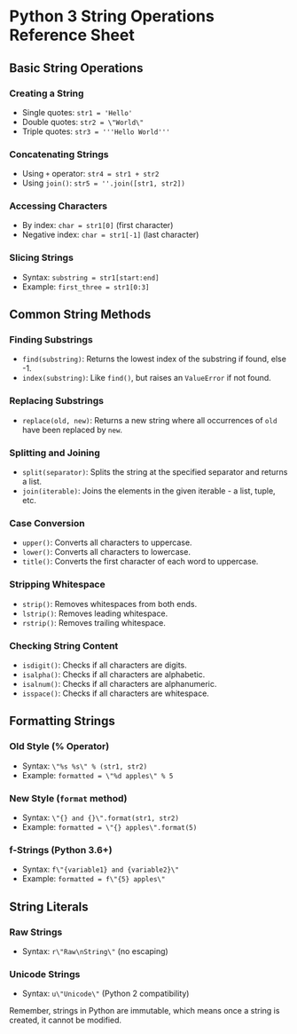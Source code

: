 # Python 3 String Operations Reference Sheet

## Basic String Operations

### Creating a String
- Single quotes: `str1 = 'Hello'`
- Double quotes: `str2 = \"World\"`
- Triple quotes: `str3 = '''Hello World'''`

### Concatenating Strings
- Using `+` operator: `str4 = str1 + str2`
- Using `join()`: `str5 = ''.join([str1, str2])`

### Accessing Characters
- By index: `char = str1[0]` (first character)
- Negative index: `char = str1[-1]` (last character)

### Slicing Strings
- Syntax: `substring = str1[start:end]`
- Example: `first_three = str1[0:3]`

## Common String Methods

### Finding Substrings
- `find(substring)`: Returns the lowest index of the substring if found, else -1.
- `index(substring)`: Like `find()`, but raises an `ValueError` if not found.

### Replacing Substrings
- `replace(old, new)`: Returns a new string where all occurrences of `old` have been replaced by `new`.

### Splitting and Joining
- `split(separator)`: Splits the string at the specified separator and returns a list.
- `join(iterable)`: Joins the elements in the given iterable - a list, tuple, etc.

### Case Conversion
- `upper()`: Converts all characters to uppercase.
- `lower()`: Converts all characters to lowercase.
- `title()`: Converts the first character of each word to uppercase.

### Stripping Whitespace
- `strip()`: Removes whitespaces from both ends.
- `lstrip()`: Removes leading whitespace.
- `rstrip()`: Removes trailing whitespace.

### Checking String Content
- `isdigit()`: Checks if all characters are digits.
- `isalpha()`: Checks if all characters are alphabetic.
- `isalnum()`: Checks if all characters are alphanumeric.
- `isspace()`: Checks if all characters are whitespace.

## Formatting Strings

### Old Style (% Operator)
- Syntax: `\"%s %s\" % (str1, str2)`
- Example: `formatted = \"%d apples\" % 5`

### New Style (`format` method)
- Syntax: `\"{} and {}\".format(str1, str2)`
- Example: `formatted = \"{} apples\".format(5)`

### f-Strings (Python 3.6+)
- Syntax: `f\"{variable1} and {variable2}\"`
- Example: `formatted = f\"{5} apples\"`

## String Literals

### Raw Strings
- Syntax: `r\"Raw\nString\"` (no escaping)

### Unicode Strings
- Syntax: `u\"Unicode\"` (Python 2 compatibility)

Remember, strings in Python are immutable, which means once a string is created, it cannot be modified.

